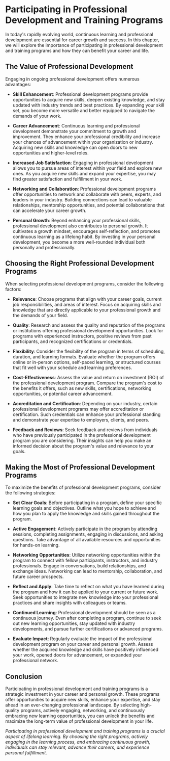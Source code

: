 Participating in Professional Development and Training Programs
==========================================================================

In today's rapidly evolving world, continuous learning and professional development are essential for career growth and success. In this chapter, we will explore the importance of participating in professional development and training programs and how they can benefit your career and life.

The Value of Professional Development
-------------------------------------

Engaging in ongoing professional development offers numerous advantages:

* **Skill Enhancement**: Professional development programs provide opportunities to acquire new skills, deepen existing knowledge, and stay updated with industry trends and best practices. By expanding your skill set, you become more versatile and better equipped to navigate the demands of your work.

* **Career Advancement**: Continuous learning and professional development demonstrate your commitment to growth and improvement. They enhance your professional credibility and increase your chances of advancement within your organization or industry. Acquiring new skills and knowledge can open doors to new opportunities and higher-level roles.

* **Increased Job Satisfaction**: Engaging in professional development allows you to pursue areas of interest within your field and explore new ones. As you acquire new skills and expand your expertise, you may find greater satisfaction and fulfillment in your work.

* **Networking and Collaboration**: Professional development programs offer opportunities to network and collaborate with peers, experts, and leaders in your industry. Building connections can lead to valuable relationships, mentorship opportunities, and potential collaborations that can accelerate your career growth.

* **Personal Growth**: Beyond enhancing your professional skills, professional development also contributes to personal growth. It cultivates a growth mindset, encourages self-reflection, and promotes continuous learning as a lifelong habit. By investing in your personal development, you become a more well-rounded individual both personally and professionally.

Choosing the Right Professional Development Programs
----------------------------------------------------

When selecting professional development programs, consider the following factors:

* **Relevance**: Choose programs that align with your career goals, current job responsibilities, and areas of interest. Focus on acquiring skills and knowledge that are directly applicable to your professional growth and the demands of your field.

* **Quality**: Research and assess the quality and reputation of the programs or institutions offering professional development opportunities. Look for programs with experienced instructors, positive reviews from past participants, and recognized certifications or credentials.

* **Flexibility**: Consider the flexibility of the program in terms of scheduling, duration, and learning formats. Evaluate whether the program offers online or in-person options, self-paced learning, or structured courses that fit well with your schedule and learning preferences.

* **Cost-Effectiveness**: Assess the value and return on investment (ROI) of the professional development program. Compare the program's cost to the benefits it offers, such as new skills, certifications, networking opportunities, or potential career advancement.

* **Accreditation and Certification**: Depending on your industry, certain professional development programs may offer accreditation or certification. Such credentials can enhance your professional standing and demonstrate your expertise to employers, clients, and peers.

* **Feedback and Reviews**: Seek feedback and reviews from individuals who have previously participated in the professional development program you are considering. Their insights can help you make an informed decision about the program's value and relevance to your goals.

Making the Most of Professional Development Programs
----------------------------------------------------

To maximize the benefits of professional development programs, consider the following strategies:

* **Set Clear Goals**: Before participating in a program, define your specific learning goals and objectives. Outline what you hope to achieve and how you plan to apply the knowledge and skills gained throughout the program.

* **Active Engagement**: Actively participate in the program by attending sessions, completing assignments, engaging in discussions, and asking questions. Take advantage of all available resources and opportunities for hands-on learning.

* **Networking Opportunities**: Utilize networking opportunities within the program to connect with fellow participants, instructors, and industry professionals. Engage in conversations, build relationships, and exchange ideas. Networking can lead to mentorship, collaboration, and future career prospects.

* **Reflect and Apply**: Take time to reflect on what you have learned during the program and how it can be applied to your current or future work. Seek opportunities to integrate new knowledge into your professional practices and share insights with colleagues or teams.

* **Continued Learning**: Professional development should be seen as a continuous journey. Even after completing a program, continue to seek out new learning opportunities, stay updated with industry developments, and pursue further certifications or advanced programs.

* **Evaluate Impact**: Regularly evaluate the impact of the professional development program on your career and personal growth. Assess whether the acquired knowledge and skills have positively influenced your work, opened doors for advancement, or expanded your professional network.

Conclusion
----------

Participating in professional development and training programs is a strategic investment in your career and personal growth. These programs offer opportunities to acquire new skills, enhance your expertise, and stay ahead in an ever-changing professional landscape. By selecting high-quality programs, actively engaging, networking, and continuously embracing new learning opportunities, you can unlock the benefits and maximize the long-term value of professional development in your life.

*Participating in professional development and training programs is a crucial aspect of lifelong learning. By choosing the right programs, actively engaging in the learning process, and embracing continuous growth, individuals can stay relevant, advance their careers, and experience personal fulfillment.*
